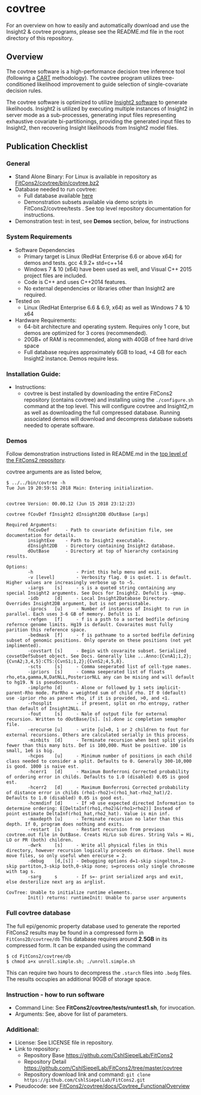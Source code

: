 # covtree

For an overview on how to easily and automatically download and use the Insight2 & covtree programs, please see the README.md file in the root directory of this repository.

## Overview

The covtree software is a high-performance decision tree inference tool (following a [CART](https://en.wikipedia.org/wiki/Decision_tree_learning) methodology). The covtree program utilizes tree-conditioned likelihood improvement to guide selection of single-covariate decision rules.

The covtree software is optimized to utilize [Insight2 software](https://github.com/CshlSiepelLab/FitCons2/tree/master/Insight2) to generate likelihoods. Insight2 is utilized by executing multiple instances of Insight2 in server mode as a sub-processes, generating input files representing exhaustive covariate bi-partitionings, providing the generated input files to Insight2, then recovering Insight likelihoods from Insight2 model files.


## Publication Checklist

### General	

 - Stand Alone Binary: For Linux is available in repository as [FitCons2/covtree/bin/covtree.bz2](https://github.com/CshlSiepelLab/FitCons2/blob/master/covtree/bin/covtree.bz2)
 - Database needed to run covtree: 
    - Full database available [here](https://github.com/CshlSiepelLab/FitCons2/blob/master/covtree/bin/covtree.bz2)
    - Demonstration subsets available via demo scripts in FitCons2/covtree/tests . See top level repository documentation  for instructions.
 - Demonstration test: in test, see **Demos** section, below, for instructions

### System Requirements 
 - Software Dependencies
   - Primary target is Linux (RedHat Enterprise 6.6 or above x64) for demos and tests. gcc 4.9.2+ std=c++14
   - Windows 7 & 10 (x64) have been used as well, and Visual C++ 2015 project files are included.
   - Code is C++ and uses C++2014 features.
   - No external dependencies or libraries other than Insight2 are required.
  - Tested on 
    - Linux (RedHat Enterprise 6.6 & 6.9, x64) as well as Windows 7 & 10 x64
 - Hardware Requirements:
   - 64-bit architecture and operating system. Requires only 1 core, but demos are optimized for 3 cores (recommended).
   - 20GB+ of RAM is recommended, along with 40GB of free hard drive space
   - Full database requires approximately 6GB to load, +4 GB for each Insight2 instance. Demos require less.
### Installation Guide:
 - Instructions:
   - covtree is best installed by downloading the entire FitCons2 repository (contains covtree) and installing using the ```./configure.sh``` command at the top level. This will configure covtree and Insight2,m as well as downloading the full compressed database. Running associated demos will download and decompress database subsets needed to operate software.
### Demos
Follow demonstration instructions listed in README.md in the [top level of the FitCons2 repository](https://github.com/CshlSiepelLab/FitCons2).

covtree arguments are as listed below, 
```
$ ../../bin/covtree -h
Tue Jun 19 20:59:51 2018 Main: Entering initialization.


covtree Version: 00.00.12 (Jun 15 2018 23:12:23)

covtree fCovDef fInsight2 dInsight2DB dOutBase [args]

Required Arguments:
        fnCovDef      - Path to covariate definition file, see documentation for details.
        insightExe    - Path to Insight2 executable.
        dInsight2DB   - Directory containing Insight2 database.
        dOutBase      - Directory at top of hierarchy containing results.

Options:
        -h                - Print this help menu and exit.
        -v [level]        - Verbosity flag. 0 is quiet. 1 is default. Higher values are increasingly verbose up to ~5.
        -iargs    [s]     - s is a quoted string containing any special Insight2 arguments. See Docs for Insight2. Defult is -qmap.
        -idb      [d]     - Local Insight2Database Directory. Overrides Insight2DB argument, but is not persistable.
        -iprocs   [u]     - Number of instances of Insight to run in parallel. Each uses 3-6 GB of memory. Defult is 1.
        -refgen   [f]     - f is a psth to a sorted bedfile defining refernce genome limits. Hg19 is default. Covaraites must fully parition this reference space.
        -bedmask  [f]     - f is pathname to a sorted bedfile defining subset of genomic positions. Only operate on these positions (not yet implimented).
        -covstart [s]     - Begin with covaraite subset. Serialized covsetDefSubset object. See Docs. Generally like ...Anno:{CvnA1;1,2};{CvnA2;3,4,5}:CTS:{CvnS1;1,2};{CvnS2;4,5,8}.
        -scts     [s]     - Comma seeperated list of cell-type names.
        -ipriors  [s]     - Comma seeperated list of floats rho,eta,gamma,N,DatNLL,PosteriorNLL any can be mising and will default to hg19. N is pseudocounts.
        -implprho [d]     - Alone or followed by 1 sets implicit-parent-Rho mode. ParRho = weighted sum of child rho. If 0 (default) use -iprior rho as parent rho, if it is provided, >0, and <1.
        -rhosplit         - if present, split on rho entropy, rather than default of Insight2NLL.
        -fout     [s]     - Nale of output file for external recursion. Written to dOutBase/[s]. [s].done ic completion semaphor file.
        -erecurse [u]     - write [u]=0, 1 or 2 children to fout for external recursions. Others are calculated serially in this process.
        -minbits  [d]     - Terminate recursion when best split yields fewer than this many bits. Def is 100,000. Must be positive. 100 is small, 1e6 is big.
        -hcpos    [u]     - Minimum number of positions in each child class needed to consider a split. Defaults to 0. Generally 300-10,000 is good. 1000 is naive est.
        -hcerr1   [d]     - Maximum Bonferroni Corrected probability of ordering error in childs. Defaults to 1.0 (disabled) 0.05 is good est.
        -hcerr2   [d]     - Maximum Bonferroni Corrected probability of distance error in childs (rho1-rho2)<(rho1_hat-rho2_hat)/2. Defaults to 1.0 (disabled) 0.05 is good est.
        -hcmndinf [d]     - If >0 use expected directed Information to determine ordering: E[DeltaInf(rho1,rho2)&(rho1>rho2)] Instead of point estimate DeltaInf(rho1_hat,rho2_hat). Value is min inf.
        -maxdepth [u]     - Terminate recursion no later than this depth. If 0, program does nothing and exits.
        -restart  [s]     - Restart recursion from previous covtree.out file in OutBase. Creats Hi/Lo sub dires. String Vals = Hi, LO or PR (both) children.
        -dwrk     [s]     - Write all physical files in this directory, however recursion logically proceeds on dirbase. Shell muse move files, so only useful when erecurse = 2.
        -debug    [d,[s]] - Debugging options d=1-skip singelton,2-skip partiton,3-skip both,0-skip none; s=process only single chromosme with tag s.
        -sarg     s       - If s=- print serialized args and exit, else desterilize next arg as arglist.

CovTree: Unable to initialize runtime elements.
        Init() returns: runtimeInit: Unable to parse user arguments

```

### Full covtree database
The full epi/genomic property database used to generate the reported FitCons2 results may be found in a compressed form in ```FitCons2D/covtree/db```
This database requires around __2.5GB__ in its compressed form. It can be expanded using the command 
```
$ cd FitCons2/covtree/db
$ chmod a+x unroll.simple.sh; ./unroll.simple.sh
```
This can require two hours to decompress the ```.starch``` files into ```.bedg``` files. The results occupies an additional 90GB of storage space.



### 	Instruction - how to run software
- Command Line: See **FitCons2/covtree/tests/runtest1.sh**,  for invocation.
- Arguments: See, above for list of parameters.
 ### Additional:
 - License: See LICENSE file in repository.
 - Link to repository: 
    - Repository Base	https://github.com/CshlSiepelLab/FitCons2
    - Repository Detail https://github.com/CshlSiepelLab/FitCons2/tree/master/covtree
    - Repository download link and command: `git clone https://github.com/CshlSiepelLab/FitCons2.git`
 - Pseudocode:   see [FitCons2/covtree/docs/Covtree_FunctionalOverview](https://github.com/CshlSiepelLab/FitCons2/blob/master/covtree/docs/Covtree_FunctionalOverview.pdf)
	
